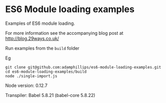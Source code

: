 # ES6 Module loading examples

Examples of ES6 module loading.

For more information see the accompanying blog post at
http://blog.29ways.co.uk/

Run examples from the `build` folder

Eg

```
git clone git@github.com:adamphillips/es6-module-loading-examples.git
cd es6-module-loading-examples/build
node ./single-import.js
```

Node version: 0.12.7

Transpiler: Babel 5.8.21 (babel-core 5.8.22)
